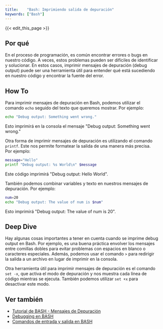 ```yaml
---
title:    "Bash: Imprimiendo salida de depuración"
keywords: ["Bash"]
---
```


{{< edit_this_page >}}

## Por qué
En el proceso de programación, es común encontrar errores o bugs en nuestro código. A veces, estos problemas pueden ser difíciles de identificar y solucionar. En estos casos, imprimir mensajes de depuración (debug output) puede ser una herramienta útil para entender qué está sucediendo en nuestro código y encontrar la fuente del error.

## How To
Para imprimir mensajes de depuración en Bash, podemos utilizar el comando `echo` seguido del texto que queremos mostrar. Por ejemplo:

```Bash
echo "Debug output: Something went wrong."
```

Esto imprimirá en la consola el mensaje "Debug output: Something went wrong."

Otra forma de imprimir mensajes de depuración es utilizando el comando `printf`. Este nos permite formatear la salida de una manera más precisa. Por ejemplo:

```Bash
message="Hello"
printf "Debug output: %s World\n" $message
```

Este código imprimirá "Debug output: Hello World".

También podemos combinar variables y texto en nuestros mensajes de depuración. Por ejemplo:

```Bash
num=20
echo "Debug output: The value of num is $num"
```

Esto imprimirá "Debug output: The value of num is 20".

## Deep Dive
Hay algunas cosas importantes a tener en cuenta cuando se imprime debug output en Bash. Por ejemplo, es una buena práctica envolver los mensajes entre comillas dobles para evitar problemas con espacios en blanco o caracteres especiales. Además, podemos usar el comando `>` para redirigir la salida a un archivo en lugar de imprimir en la consola.

Otra herramienta útil para imprimir mensajes de depuración es el comando `set -x`, que activa el modo de depuración y nos muestra cada línea de código mientras se ejecuta. También podemos utilizar `set +x` para desactivar este modo.

## Ver también
- [Tutorial de BASH - Mensajes de Depuración](https://www.guru99.com/ways-to-debug-shell-script.html)
- [Debugging en BASH](https://www.thegeekstuff.com/2010/05/bash-debugger/)
- [Comandos de entrada y salida en BASH](https://www.linuxtechi.com/input-output-redirection-linux/)